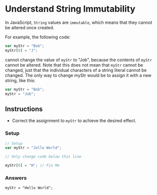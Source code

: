 # Understand String Immutability

In JavaScript, `String` values are `immutable`, which means that
they cannot be altered once created.

For example, the following code:

```javascript
var myStr = "Bob";
myStr[0] = "J";
```
cannot change the value of `myStr` to "Job", because the contents
of `myStr` cannot be altered. Note that this does not mean that `myStr`
cannot be changed, just that the individual characters of a string
literal cannot be changed. The only way to change myStr would be to assign
it with a new string, like this:

```javascript
var myStr = "Bob";
myStr = "Job";
```

## Instructions
 - Correct the assignment to `myStr` to achieve the desired effect.

### Setup

```javascript
// Setup
var myStr = "Jello World";

// Only change code below this line

myStr[0] = "H"; // Fix Me
```

### Answers

`myStr = "Hello World";`

